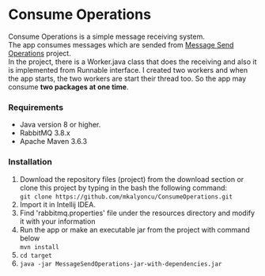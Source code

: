 # Consume Operations


Consume Operations is a simple message receiving system.  
The app consumes messages which are sended from [Message Send Operations](https://github.com/mkalyoncu/MessageSendOperations) project.  
In the project, there is a Worker.java class that does the receiving and also it is implemented from Runnable interface. I created two workers and when the app starts, the two workers are start their thread too. So the app may consume **two packages at one time**.

### Requirements  

* Java version 8 or higher.  
* RabbitMQ 3.8.x
* Apache Maven 3.6.3

### Installation

1. Download the repository files (project) from the download section or clone this project by typing in the bash the following command:  
``
git clone https://github.com/mkalyoncu/ConsumeOperations.git
``
2. Import it in Intellij IDEA.  
3. Find 'rabbitmq.properties' file under the resources directory and modify it with your information
4. Run the app or make an executable jar from the project with command below  
``
mvn install
``    
5. ``` cd target ```  
6. ``` java -jar MessageSendOperations-jar-with-dependencies.jar ```
